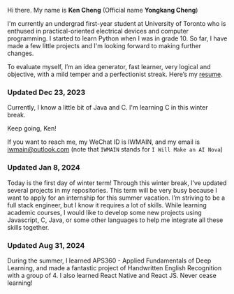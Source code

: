 Hi there. My name is <b>Ken Cheng</b> (Official name <b>Yongkang Cheng</b>)

I'm currently an undergrad first-year student at University of Toronto who is enthused in practical-oriented electrical devices and computer programming. I started to learn Python when I was in grade 10. So far, I have made a few little projects and I'm looking forward to making further changes.

To evaluate myself, I’m an idea generator, fast learner, very logical and objective, with a mild temper and a perfectionist streak. Here’s my [resume](https:/chengyongkang.me/resume.pdf).

### Updated Dec 23, 2023

Currently, I know a little bit of Java and C. I'm learning C in this winter break.

Keep going, Ken!

If you want to reach me, my WeChat ID is IWMAIN, and my email is iwmain@outlook.com
(note that `IWMAIN` stands for `I Will Make an AI Nova`)

### Updated Jan 8, 2024

Today is the first day of winter term! Through this winter break, I’ve updated several projects in my repositories. This term will be very busy because I want to apply for an internship for this summer vacation. I’m striving to be a full stack engineer, but I know it requires a lot of skills. While learning academic courses, I would like to develop some new projects using Javascript, C, Java, or some other languages to help me integrate all these skills together.

### Updated Aug 31, 2024

During the summer, I learned APS360 - Applied Fundamentals of Deep Learning, and made a fantastic project of Handwritten English Recognition with a group of 4. I also learned React Native and React JS. Never cease learning!
